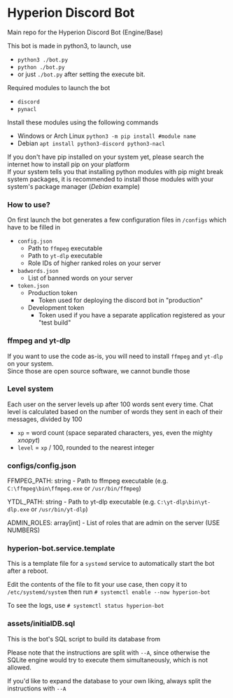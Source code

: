 # Hyperion Discord Bot
Main repo for the Hyperion Discord Bot (Engine/Base)

This bot is made in python3, to launch, use
- `python3 ./bot.py`
- `python ./bot.py`
- or just `./bot.py` after setting the execute bit.

Required modules to launch the bot
- `discord`
- `pynacl`

Install these modules using the following commands
- Windows or Arch Linux `python3 -m pip install #module name`
- Debian `apt install python3-discord python3-nacl`

If you don't have pip installed on your system yet, please search the internet how to install pip on your platform  
If your system tells you that installing python modules with pip might break system packages, it is recommended to install those modules with your system's package manager (*Debian* example)

### How to use?

On first launch the bot generates a few configuration files in `/configs` which have to be filled in
- `config.json`
    - Path to `ffmpeg` executable
    - Path to `yt-dlp` executable
    - Role IDs of higher ranked roles on your server
- `badwords.json`
    - List of banned words on your server
- `token.json`
    - Production token
        - Token used for deploying the discord bot in "production"
    - Development token
        - Token used if you have a separate application registered as your "test build"

### ffmpeg and yt-dlp

If you want to use the code as-is, you will need to install `ffmpeg` and `yt-dlp` on your system.  
Since those are open source software, we cannot bundle those

### Level system

Each user on the server levels up after 100 words sent every time.
Chat level is calculated based on the number of words they sent in each of their messages, divided by 100

- `xp` = word count (space separated characters, yes, even the mighty *xnopyt*)
- `level` = `xp` / 100, rounded to the nearest integer

### configs/config.json

FFMPEG_PATH: string - Path to ffmpeg executable (e.g. `C:\ffmpeg\bin\ffmpeg.exe` or `/usr/bin/ffmpeg`)

YTDL_PATH: string - Path to yt-dlp executable (e.g. `C:\yt-dlp\bin\yt-dlp.exe` or `/usr/bin/yt-dlp`)

ADMIN_ROLES: array[int] - List of roles that are admin on the server (USE NUMBERS)

### hyperion-bot.service.template

This is a template file for a `systemd` service to automatically start the bot after a reboot.

Edit the contents of the file to fit your use case, then copy it to `/etc/systemd/system`
then run `# systemctl enable --now hyperion-bot`

To see the logs, use `# systemctl status hyperion-bot`

### assets/initialDB.sql

This is the bot's SQL script to build its database from

Please note that the instructions are split with `--A`, since otherwise the SQLite engine would try to execute
them simultaneously, which is not allowed.

If you'd like to expand the database to your own liking, always split the instructions with `--A`